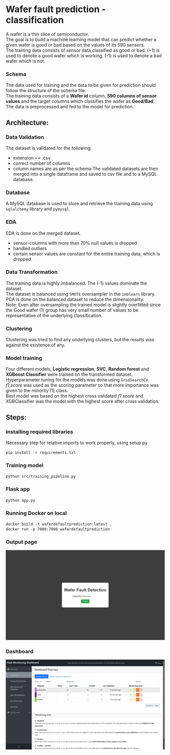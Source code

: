 # Wafer fault prediction - classification
A wafer is a thin slice of semiconductor.  
The goal is to build a machine learning model that can predict whether a given wafer is good or bad based on the values of its 590 sensors.  
The training data consists of sensor data classified as good or bad.
(+1) is used to denote a good wafer which is working.
(-1) is used to denote a bad wafer which is not.

### Schema
The data used for training and the data to be given for prediction should follow the structure of the schema file.  
The training data consists of a __Wafer id__ column, __590 columns of sensor values__ and the target columns which classifies the wafer as __Good/Bad__.  
The data is preprocessed and fed to the model for prediction.

## Architecture:
### Data Validation
The dataset is validated for the following:
- extension == .csv
- correct number of columns
- column names are as per the schema
The validated datasets are then merged into a single dataframe and saved to csv file and to a MySQL database.

### Database
A MySQL database is used to store and retrieve the training data using `sqlalchemy` library and `pymysql`.

### EDA
EDA is done on the merged dataset.  
- sensor-columns with more than 70% null values is dropped
- handled outliers
- certain sensor values are constant for the entire training data, which is dropped.

### Data Transformation
The training data is highly imbalanced. The (-1) values dominate the dataset.  
The dataset is balanced using `SMOTE` oversampler in the `imblearn` library.  
PCA is done on the balanced dataset to reduce the dimensionality.  
Note: Even after oversampling the trained model is slightly overfitted since the Good wafer (1) group has very small number of values to be representative of the underlying classification.

### Clustering
Clustering was tried to find any underlying clusters, but the results was against the existence of any.

### Model training
Four different models, __Logistic regression__, __SVC__, __Random forest__ and __XGBoost Classifier__ were trained on the transformed dataset.  
Hyperparameter tuning for the models was done using `GridSearchCV`.  
_f1 score_ was used as the scoring parameter so that more importance was given to the minority (1) class.   
Best model was based on the highest cross validated _f1 score_ and XGBClassifier was the model with the highest score after cross validation.  

## Steps:
### Installing required libraries
Necessary step for relative imports to work properly, using setup.py
```
pip install -r requirements.txt
```

### Training model
```
python src/training_pipeline.py
```

### Flask app
```
python app.py
```

### Running Docker on local
```
docker build -t waferdefaultprediction:latest .
docker run -p 7000:7000 waferdefaultprediction
```

### Output page
![](screenshots/output.png)

### Dashboard
![](screenshots/dashboard.png)